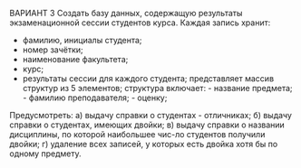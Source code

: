 ВАРИАНТ 3
Создать базу данных, содержащую результаты экзаменационной сессии студентов курса. Каждая запись хранит:
-	фамилию, инициалы студента;
-	номер зачётки;
-	наименование факультета;
-	курс;
-	результаты сессии для каждого студента; представляет массив структур из 5 элементов; структура включает:
              - название предмета;
              - фамилию преподавателя;
              - оценку;

Предусмотреть:
а) выдачу справки о студентах - отличниках;
б) выдачу справки о студентах, имеющих двойки;
в) выдачу справки о названии дисциплины, по которой наибольшее чис-ло студентов получили двойки;
г) удаление всех записей, у которых есть двойка хотя бы по одному предмету.
